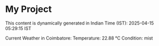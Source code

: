 # My Project

This content is dynamically generated in Indian Time (IST): 2025-04-15 05:29:15 IST


Current Weather in Coimbatore:
Temperature: 22.88 °C
Condition: mist
